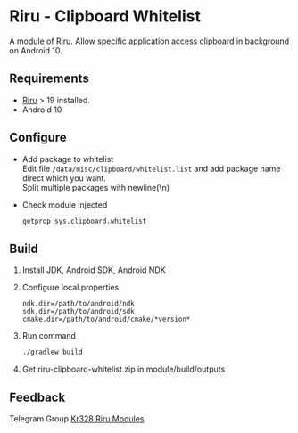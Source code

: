 # Riru - Clipboard Whitelist

A module of [Riru](https://github.com/RikkaApps/Riru). Allow specific application access clipboard in background on Android 10.

## Requirements

* [Riru](https://github.com/RikkaApps/Riru) > 19 installed.
* Android 10



## Configure


* Add package to whitelist  
  Edit file `/data/misc/clipboard/whitelist.list` and add package name direct which you want.  
  Split multiple packages with newline(\\n)
  
* Check module injected  
  ```bash
  getprop sys.clipboard.whitelist
  ```

## Build

1. Install JDK, Android SDK, Android NDK

2. Configure local.properties 

   ```properties
   ndk.dir=/path/to/android/ndk
   sdk.dir=/path/to/android/sdk
   cmake.dir=/path/to/android/cmake/*version*
   ```

3. Run command 

    ``` bash 
    ./gradlew build
    ```
    
4. Get riru-clipboard-whitelist.zip in module/build/outputs



## Feedback

Telegram Group [Kr328 Riru Modules](https://t.me/kr328_riru_modules)
